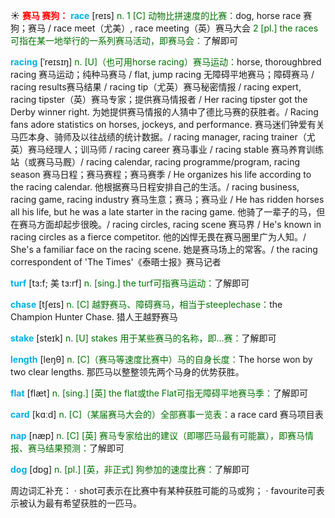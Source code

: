 ☀ <font color="red">**赛马 赛狗：**</font>
<font color="sky blue">**race**</font> [reɪs] 
<font color="rgb(227, 108, 9)">n. 1 [C] 动物比拼速度的比赛：</font>dog, horse race 赛狗；赛马 / race meet（尤美）, race meeting（英）赛马大会 <font color="rgb(227, 108, 9)">2 [pl.] the races 可指在某一地举行的一系列赛马活动，即赛马会：</font>了解即可
                      
<font color="sky blue">**racing**</font> [ˈreɪsɪŋ]
<font color="rgb(227, 108, 9)">n. [U]（也可用horse racing）赛马运动：</font>horse, thoroughbred racing 赛马运动；纯种马赛马 / flat, jump racing 无障碍平地赛马；障碍赛马 / racing results赛马结果 / racing tip（尤英）赛马秘密情报 / racing expert, racing tipster（英）赛马专家；提供赛马情报者 / Her racing tipster got the Derby winner right. 为她提供赛马情报的人猜中了德比马赛的获胜者。/ Racing fans adore statistics on horses, jockeys, and performance. 赛马迷们钟爱有关马匹本身、骑师及以往战绩的统计数据。/ racing manager, racing trainer（尤英）赛马经理人；训马师 / racing career 赛马事业 / racing stable 赛马养育训练站（或赛马马厩）/ racing calendar, racing programme/program, racing season 赛马日程；赛马赛程；赛马赛季 / He organizes his life according to the racing calendar. 他根据赛马日程安排自己的生活。/ racing business, racing game, racing industry 赛马生意；赛马；赛马业 / He has ridden horses all his life, but he was a late starter in the racing game. 他骑了一辈子的马，但在赛马方面却起步很晚。/ racing circles, racing scene 赛马界 / He's known in racing circles as a fierce competitor. 他的凶悍无畏在赛马圈里广为人知。/ She's a familiar face on the racing scene. 她是赛马场上的常客。/ the racing correspondent of 'The Times'《泰晤士报》赛马记者
           
<font color="sky blue">**turf**</font> [tɜ:f; 美 tɜ:rf]
<font color="rgb(227, 108, 9)">n. [sing.] the turf可指赛马运动：</font>了解即可

<font color="sky blue">**chase**</font> [tʃeɪs]
<font color="rgb(227, 108, 9)">n. [C] 越野赛马、障碍赛马，相当于steeplechase：</font>the Champion Hunter Chase. 猎人王越野赛马
           
<font color="sky blue">**stake**</font> [steɪk]
<font color="rgb(227, 108, 9)">n. [U] stakes 用于某些赛马的名称，即…赛：</font>了解即可

<font color="sky blue">**length**</font> [leŋθ] 
<font color="rgb(227, 108, 9)">n. [C]（赛马等速度比赛中）马的自身长度：</font>The horse won by two clear lengths. 那匹马以整整领先两个马身的优势获胜。

<font color="sky blue">**flat**</font> [flæt] 
<font color="rgb(227, 108, 9)">n. [sing.] [英] the flat或the Flat可指无障碍平地赛马季：</font>了解即可

<font color="sky blue">**card**</font> [kɑːd] 
<font color="rgb(227, 108, 9)">n. [C]（某届赛马大会的）全部赛事一览表：</font>a race card 赛马项目表
           
<font color="sky blue">**nap**</font> [næp]
<font color="rgb(227, 108, 9)">n. [C] [英] 赛马专家给出的建议（即哪匹马最有可能赢），即赛马情报、赛马结果预测：</font>了解即可

<font color="sky blue">**dog**</font> [dɒɡ] 
<font color="rgb(227, 108, 9)">n. [pl.] [英，非正式] 狗参加的速度比赛：</font>了解即可

周边词汇补充：
· shot可表示在比赛中有某种获胜可能的马或狗；
· favourite可表示被认为最有希望获胜的一匹马。
